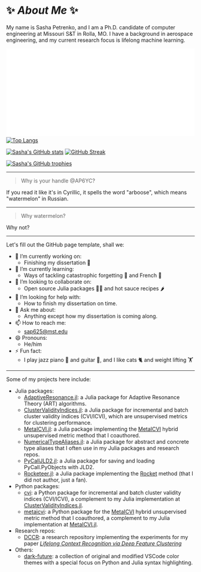 # ✨ _About Me_ ✨

My name is Sasha Petrenko, and I am a Ph.D. candidate of computer engineering at Missouri S&T in Rolla, MO.
I have a background in aerospace engineering, and my current research focus is lifelong machine learning.

[stats-img]: https://github-readme-stats.vercel.app/api?username=AP6YC&show_icons=true&theme=tokyonight
[stats-url]: https://github.com/anuraghazra/github-readme-stats

[langs-img]: https://github-readme-stats.vercel.app/api/top-langs/?username=AP6YC&layout=donut&theme=tokyonight&hide=jupyter%20notebook,html,css
[langs-url]: https://github.com/anuraghazra/github-readme-stats

[trophy-img]: https://github-profile-trophy.vercel.app/?username=AP6YC&theme=dracula&column=-1
[trophy-url]: https://github.com/ryo-ma/github-profile-trophy

[streak-img-gradient]: https://github-readme-streak-stats.herokuapp.com?user=AP6YC&theme=tokyonight&exclude_days=Sun%2CSat&border=9C7CEB&background=45%2C231055%2C0F0712
[streak-img-border]: https://github-readme-streak-stats.herokuapp.com?user=AP6YC&theme=tokyonight&exclude_days=Sun%2CSat&border=9C7CEB
[streak-img]: https://github-readme-streak-stats.herokuapp.com?user=AP6YC&theme=tokyonight&exclude_days=Sun%2CSat&fire=C04545
[streak-url]: https://git.io/streak-stats

![Metrics](/metrics.classic.svg)
[![Top Langs][langs-img]][langs-url]

[![Sasha's GitHub stats][stats-img]][stats-url]
[![GitHub Streak][streak-img]][streak-url]

[![Sasha's GitHub trophies][trophy-img]][trophy-url]

---

> Why is your handle @AP6YC?

If you read it like it's in Cyrillic, it spells the word "arboose", which means "watermelon" in Russian.

---

> Why watermelon?

Why not?

---

Let's fill out the GitHub page template, shall we:

- 🔭 I’m currently working on:
  - Finishing my dissertation 📑
- 🌱 I’m currently learning:
  - Ways of tackling catastrophic forgetting 🧠 and French 🥐
- 👯 I’m looking to collaborate on:
  - Open source Julia packages 🧑‍💻 and hot sauce recipes 🌶️
- 🤔 I’m looking for help with:
  - How to finish my dissertation on time.
- 💬 Ask me about:
  - Anything except how my dissertation is coming along.
- 📫 How to reach me:
  - <sap625@mst.edu>
- 😄 Pronouns:
  - He/him
- ⚡ Fun fact:
  - I play jazz piano 🎹 and guitar 🎸, and I like cats 🐈 and weight lifting 🏋️

---

Some of my projects here include:

- Julia packages:
  - [AdaptiveResonance.jl](https://github.com/AP6YC/AdaptiveResonance.jl): a Julia package for Adaptive Resonance Theory (ART) algorithms.
  - [ClusterValidityIndices.jl](https://github.com/AP6YC/ClusterValidityIndices.jl): a Julia package for incremental and batch cluster validity indices (CVI/ICVI), which are unsupervised metrics for clustering performance.
  - [MetaICVI.jl](https://github.com/AP6YC/MetaICVI.jl): a Julia package implementing the [MetaICVI](https://doi.org/10.36227/techrxiv.21685214) hybrid unsupervised metric method that I coauthored.
  - [NumericalTypeAliases.jl](https://github.com/AP6YC/NumericalTypeAliases.jl): a Julia package for abstract and concrete type aliases that I often use in my Julia packages and research repos.
  - [PyCallJLD2.jl](https://github.com/AP6YC/PyCallJLD2.jl): a Julia package for saving and loading PyCall.PyObjects with JLD2.
  - [Rocketeer.jl](https://github.com/AP6YC/Rocketeer.jl): a Julia package implementing the [Rocket](https://doi.org/10.1007/s10618-020-00701-z) method (that I did not author, just a fan).
- Python packages:
  - [cvi](https://github.com/AP6YC/cvi): a Python package for incremental and batch cluster validity indices (CVI/ICVI), a complement to my Julia implementation at [ClusterValidityIndices.jl](https://github.com/AP6YC/ClusterValidityIndices.jl).
  - [metaicvi](https://github.com/AP6YC/metaicvi): a Python package for the [MetaICVI](https://doi.org/10.36227/techrxiv.21685214) hybrid unsupervised metric method that I coauthored, a complement to my Julia implementation at [MetaICVI.jl](https://github.com/AP6YC/MetaICVI.jl).
- Research repos:
  - [DCCR](https://github.com/AP6YC/DCCR): a research repository implementing the experiments for my paper [_Lifelong Context Recognition via Deep Feature Clustering_](https://doi.org/10.36227/techrxiv.23653737)
- Others:
  - [dark-future](https://github.com/AP6YC/dark-future): a collection of original and modified VSCode color themes with a special focus on Python and Julia syntax highlighting.
